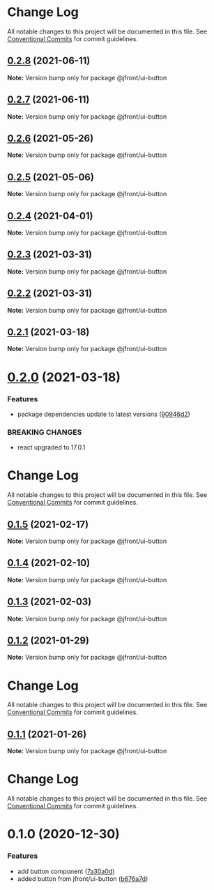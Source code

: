 # Change Log

All notable changes to this project will be documented in this file.
See [Conventional Commits](https://conventionalcommits.org) for commit guidelines.

## [0.2.8](https://github.com/Jepria/jfront-ui/compare/@jfront/ui-button@0.2.7...@jfront/ui-button@0.2.8) (2021-06-11)

**Note:** Version bump only for package @jfront/ui-button





## [0.2.7](https://github.com/Jepria/jfront-ui/compare/@jfront/ui-button@0.2.6...@jfront/ui-button@0.2.7) (2021-06-11)

**Note:** Version bump only for package @jfront/ui-button





## [0.2.6](https://github.com/Jepria/jfront-ui/compare/@jfront/ui-button@0.2.5...@jfront/ui-button@0.2.6) (2021-05-26)

**Note:** Version bump only for package @jfront/ui-button





## [0.2.5](https://github.com/Jepria/jfront-ui/compare/@jfront/ui-button@0.2.4...@jfront/ui-button@0.2.5) (2021-05-06)

**Note:** Version bump only for package @jfront/ui-button





## [0.2.4](https://github.com/Jepria/jfront-ui/compare/@jfront/ui-button@0.2.3...@jfront/ui-button@0.2.4) (2021-04-01)

**Note:** Version bump only for package @jfront/ui-button





## [0.2.3](https://github.com/Jepria/jfront-ui/compare/@jfront/ui-button@0.2.2...@jfront/ui-button@0.2.3) (2021-03-31)

**Note:** Version bump only for package @jfront/ui-button





## [0.2.2](https://github.com/Jepria/jfront-ui/compare/@jfront/ui-button@0.2.1...@jfront/ui-button@0.2.2) (2021-03-31)

**Note:** Version bump only for package @jfront/ui-button





## [0.2.1](https://github.com/Jepria/jfront-ui/compare/@jfront/ui-button@0.2.0...@jfront/ui-button@0.2.1) (2021-03-18)

**Note:** Version bump only for package @jfront/ui-button





# [0.2.0](https://github.com/Jepria/jfront-ui/compare/@jfront/ui-button@0.1.5...@jfront/ui-button@0.2.0) (2021-03-18)


### Features

* package dependencies update to latest versions ([90946d2](https://github.com/Jepria/jfront-ui/commit/90946d25fcb08fc77e4b143567963682f8ff3d2b))


### BREAKING CHANGES

* react upgraded to 17.0.1





# Change Log

All notable changes to this project will be documented in this file. See
[Conventional Commits](https://conventionalcommits.org) for commit guidelines.

## [0.1.5](https://github.com/Jepria/jfront-ui/compare/@jfront/ui-button@0.1.4...@jfront/ui-button@0.1.5) (2021-02-17)

**Note:** Version bump only for package @jfront/ui-button

## [0.1.4](https://github.com/Jepria/jfront-ui/compare/@jfront/ui-button@0.1.3...@jfront/ui-button@0.1.4) (2021-02-10)

**Note:** Version bump only for package @jfront/ui-button

## [0.1.3](https://github.com/Jepria/jfront-ui/compare/@jfront/ui-button@0.1.2...@jfront/ui-button@0.1.3) (2021-02-03)

**Note:** Version bump only for package @jfront/ui-button

## [0.1.2](https://github.com/Jepria/jfront-ui/compare/@jfront/ui-button@0.1.1...@jfront/ui-button@0.1.2) (2021-01-29)

**Note:** Version bump only for package @jfront/ui-button

# Change Log

All notable changes to this project will be documented in this file. See
[Conventional Commits](https://conventionalcommits.org) for commit guidelines.

## [0.1.1](https://github.com/Jepria/jfront-ui/compare/@jfront/ui-button@0.1.0...@jfront/ui-button@0.1.1) (2021-01-26)

**Note:** Version bump only for package @jfront/ui-button

# Change Log

All notable changes to this project will be documented in this file. See
[Conventional Commits](https://conventionalcommits.org) for commit guidelines.

# 0.1.0 (2020-12-30)

### Features

- add button component
  ([7a30a0d](https://github.com/Jepria/jfront-ui/commit/7a30a0d6823a1a705dfef9cd145e3ba7cf26f919))
- added button from jfront/ui-button
  ([b676a7d](https://github.com/Jepria/jfront-ui/commit/b676a7d6e6e3d6ad4ed039384a0bc4485ea2c7ae))
